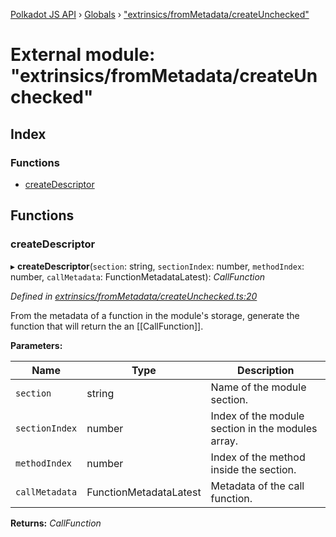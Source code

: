 [Polkadot JS API](../README.md) › [Globals](../globals.md) › ["extrinsics/fromMetadata/createUnchecked"](_extrinsics_frommetadata_createunchecked_.md)

# External module: "extrinsics/fromMetadata/createUnchecked"

## Index

### Functions

* [createDescriptor](_extrinsics_frommetadata_createunchecked_.md#createdescriptor)

## Functions

###  createDescriptor

▸ **createDescriptor**(`section`: string, `sectionIndex`: number, `methodIndex`: number, `callMetadata`: FunctionMetadataLatest): *CallFunction*

*Defined in [extrinsics/fromMetadata/createUnchecked.ts:20](https://github.com/polkadot-js/api/blob/6075a21efb/packages/api-metadata/src/extrinsics/fromMetadata/createUnchecked.ts#L20)*

From the metadata of a function in the module's storage, generate the function
that will return the an [[CallFunction]].

**Parameters:**

Name | Type | Description |
------ | ------ | ------ |
`section` | string | Name of the module section. |
`sectionIndex` | number | Index of the module section in the modules array. |
`methodIndex` | number | Index of the method inside the section. |
`callMetadata` | FunctionMetadataLatest | Metadata of the call function.  |

**Returns:** *CallFunction*
